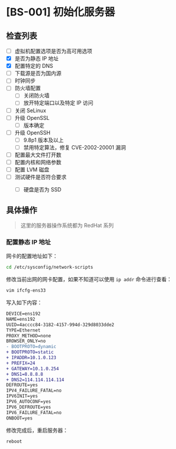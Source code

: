 # [BS-001] 初始化服务器

## 检查列表

- [ ] 虚拟机配置选项是否为高可用选项
- [x] 是否为静态 IP 地址
- [x] 配置特定的 DNS
- [ ] 下载源是否为国内源
- [ ] 时钟同步
- [ ] 防火墙配置
    - [ ] 关闭防火墙
    - [ ] 放开特定端口以及特定 IP 访问
- [ ] 关闭 SeLinux
- [ ] 升级 OpenSSL
    - [ ] 版本确定
- [ ] 升级 OpenSSH
    - [ ] 9.8p1 版本及以上
    - [ ] 禁用特定算法，修复 CVE-2002-20001 漏洞
- [ ] 配置最大文件打开数
- [ ] 配置内核和网络参数
- [ ] 配置 LVM 磁盘
- [ ] 测试硬件是否符合要求
    - [ ] 硬盘是否为 SSD
    

## 具体操作

> 这里的服务器操作系统都为 RedHat 系列

### 配置静态 IP 地址

网卡的配置地址如下：

```bash
cd /etc/sysconfig/network-scripts
```

修改当前出网的网卡配置，如果不知道可以使用 `ip addr` 命令进行查看：

```bash
vim ifcfg-ens33
```

写入如下内容：

```diff
DEVICE=ens192
NAME=ens192
UUID=4acccc84-3182-4157-994d-329d8033dde2
TYPE=Ethernet
PROXY_METHOD=none
BROWSER_ONLY=no
- BOOTPROTO=dynamic
+ BOOTPROTO=static
+ IPADDR=10.1.0.123
+ PREFIX=24
+ GATEWAY=10.1.0.254
+ DNS1=8.8.8.8
+ DNS2=114.114.114.114
DEFROUTE=yes
IPV4_FAILURE_FATAL=no
IPV6INIT=yes
IPV6_AUTOCONF=yes
IPV6_DEFROUTE=yes
IPV6_FAILURE_FATAL=no
ONBOOT=yes
```

修改完成后，重启服务器：

```bash
reboot
```
